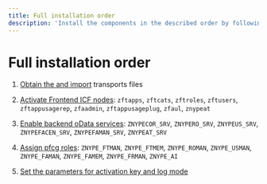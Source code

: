 ```yaml
---
title: Full installation order
description: 'Install the components in the described order by following linked component-specific guides.'
---
```

# Full installation order

1. [Obtain the and import](inst/step-1.md) transports files

2. [Activate Frontend ICF nodes](inst/step-2.md): `zftapps`, `zftcats`, `zftroles`,  `zftusers`, `zftappusagerep`, `zfaadmin`, `zftappusageplug`, `zfaul`, `znypeat`

3. [Enable backend oData services](inst/step-3.md): `ZNYPECOR_SRV`, `ZNYPERO_SRV`, `ZNYPEUS_SRV`, `ZNYPEFACEN_SRV`, `ZNYPEFAMAN_SRV`, `ZNYPEAT_SRV`

4. [Assign pfcg roles](inst/step-4.md): `ZNYPE_FTMAN`, `ZNYPE_FTMEM`, `ZNYPE_ROMAN`, `ZNYPE_USMAN`, `ZNYPE_FAMAN`, `ZNYPE_FAMEM`, `ZNYPE_FRMAN`, `ZNYPE_AI`

5. [Set the parameters for activation key and log mode](https://help.fioriappsusage.org/2020/inst/step-5/)



